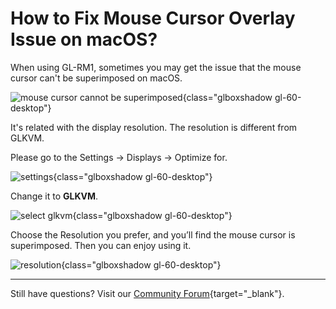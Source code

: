 # How to Fix Mouse Cursor Overlay Issue on macOS?

When using GL-RM1, sometimes you may get the issue that the mouse cursor can't be superimposed on macOS.

![mouse cursor cannot be superimposed](https://static.gl-inet.com/docs/kvm/faq/mouse_cursor_overlay_issue/mouse_cursor_cannot_be_superimposed.png){class="glboxshadow gl-60-desktop"}

It's related with the display resolution. The resolution is different from GLKVM.

Please go to the Settings -> Displays -> Optimize for.

![settings](https://static.gl-inet.com/docs/kvm/faq/mouse_cursor_overlay_issue/mac_settings.png){class="glboxshadow gl-60-desktop"}

Change it to **GLKVM**.

![select glkvm](https://static.gl-inet.com/docs/kvm/faq/mouse_cursor_overlay_issue/select_glkvm.png){class="glboxshadow gl-60-desktop"}

Choose the Resolution you prefer, and you’ll find the mouse cursor is superimposed. Then you can enjoy using it.

![resolution](https://static.gl-inet.com/docs/kvm/faq/mouse_cursor_overlay_issue/resolution.png){class="glboxshadow gl-60-desktop"}

---

Still have questions? Visit our [Community Forum](https://forum.gl-inet.com){target="_blank"}.